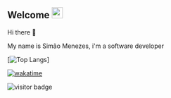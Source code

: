 <h2>Welcome <img src="https://media.giphy.com/media/hvRJCLFzcasrR4ia7z/giphy.gif" width="25px"></h2>
<p>Hi there 👋</p>
<p>My name is Simão Menezes, i'm a software developer</p>





[![Top Langs](https://github-readme-stats.vercel.app/api/top-langs/?username=simaomenezes&layout=compact)]

[![wakatime](https://wakatime.com/badge/user/c3ddcf8f-c4c1-4d8b-b745-e4a5e167551c.svg)](https://wakatime.com/@c3ddcf8f-c4c1-4d8b-b745-e4a5e167551c)

![visitor badge](https://visitor-badge.glitch.me/badge?page_id=jwenjian.visitor-badge&left_color=red&right_color=green) 
<!--
**simaomenezes/simaomenezes** is a ✨ _special_ ✨ repository because its `README.md` (this file) appears on your GitHub profile.

Here are some ideas to get you started:

- 🔭 I’m currently working on ...
- 🌱 I’m currently learning ...
- 👯 I’m looking to collaborate on ...
- 🤔 I’m looking for help with ...
- 💬 Ask me about ...
- 📫 How to reach me: ...
- 😄 Pronouns: ...
- ⚡ Fun fact: ...
-->
